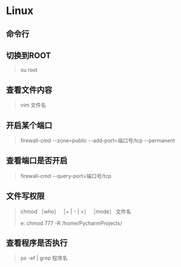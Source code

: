 # Linux

## 命令行

## 切换到ROOT

>su root

## 查看文件内容

>vim 文件名

## 开启某个端口

>firewall-cmd --zone=public --add-port=端口号/tcp --permanent

## 查看端口是否开启

>firewall-cmd --query-port=端口号/tcp

## 文件写权限

>chmod ［who］ ［+ | - | =］ ［mode］ 文件名
>
>e: chmod 777 -R /home/PycharmProjects/

## 查看程序是否执行

>ps -ef | grep 程序名
